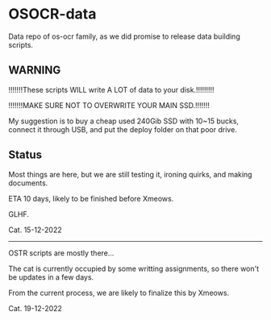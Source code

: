 # OSOCR-data
Data repo of os-ocr family, as we did promise to release data building scripts.

## WARNING
!!!!!!!These scripts WILL write A LOT of data to your disk.!!!!!!!!!

!!!!!!!MAKE SURE NOT TO OVERWRITE YOUR MAIN SSD.!!!!!!!

My suggestion is to buy a cheap used 240Gib SSD with 10~15 bucks, connect it through USB, and put the deploy folder on that poor drive.



## Status

Most things are here, but we are still testing it, ironing quirks, and making documents. 

ETA 10 days, likely to be finished before Xmeows. 

GLHF.

Cat. 15-12-2022

--------

OSTR scripts are mostly there...

The cat is currently occupied by some writting assignments, so there won't be updates in a few days.

From the current process, we are likely to finalize this by Xmeows.

Cat. 19-12-2022
